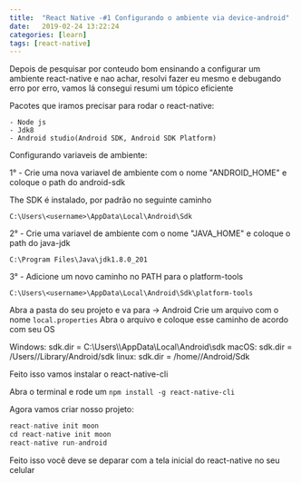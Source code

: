 ```yaml
---
title:  "React Native -#1 Configurando o ambiente via device-android"
date:   2019-02-24 13:22:24
categories: [learn]
tags: [react-native]
---
```

Depois de pesquisar por conteudo bom ensinando a configurar um ambiente react-native e nao achar, resolvi fazer eu mesmo e
debugando erro por erro, vamos lá consegui resumi um tópico eficiente

Pacotes que iramos precisar para rodar o react-native:

```
- Node js
- Jdk8
- Android studio(Android SDK, Android SDK Platform)
```
Configurando variaveis de ambiente:

1° - Crie uma nova variavel de ambiente com o nome "ANDROID_HOME" e coloque o path do android-sdk

The SDK é instalado, por padrão no seguinte caminho

`C:\Users\<username>\AppData\Local\Android\Sdk`

2° - Crie uma variavel de ambiente com o nome "JAVA_HOME" e coloque o path do java-jdk

`C:\Program Files\Java\jdk1.8.0_201`

3° - Adicione um novo caminho no PATH para o platform-tools

`C:\Users\<username>\AppData\Local\Android\Sdk\platform-tools`

Abra a pasta do seu projeto e va para -> Android
Crie um arquivo com o nome `local.properties`
Abra o arquivo e coloque esse caminho de acordo com seu OS

Windows: sdk.dir = C:\\Users\\<username>\\AppData\\Local\\Android\\sdk
macOS: sdk.dir = /Users/<username>/Library/Android/sdk
linux: sdk.dir = /home/<username>/Android/Sdk

Feito isso vamos instalar o react-native-cli

Abra o terminal e rode um `npm install -g react-native-cli`

Agora vamos criar nosso projeto:
``` javascript
react-native init moon
cd react-native init moon
react-native run-android
```

Feito isso você deve se deparar com a tela inicial do react-native no seu celular

